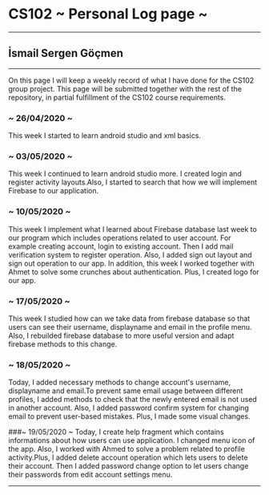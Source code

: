 # CS102 ~ Personal Log page ~
****
## İsmail Sergen Göçmen 
****

On this page I will keep a weekly record of what I have done for the CS102 group project. This page will be submitted together with the rest of the repository, in partial fulfillment of the CS102 course requirements.

### ~ 26/04/2020 ~
This week I started to learn android studio and xml basics. 

### ~ 03/05/2020 ~
This week I continued to learn android studio more. I created login and register activity layouts.Also, I started to search that how we will implement Firebase to our application.

### ~ 10/05/2020 ~
This week I implement what I learned about Firebase database last week to our program which includes operations related to user account. For example creating account, login to existing account. Then I add mail verification system to register operation. Also, I added sign out layout and sign out operation to our app. In addition, this week I worked together with Ahmet to solve some crunches about authentication. Plus, I created logo for our app. 

### ~ 17/05/2020 ~
This week I studied how can we take data from firebase database so that users can see their username, displayname and email in the profile menu. Also, I rebuilded firebase database to more useful version and adapt firebase methods to this change.

### ~ 18/05/2020 ~
Today, I added necessary methods to change account's username, displayname and email.To prevent same email usage between different profiles, I added methods to check that the newly entered email is not used in another account. Also, I added password confirm system for changing email to prevent user-based mistakes. Plus, I made some visual changes.

###~ 19/05/2020 ~
Today, I create help fragment which contains informations about how users can use application. I changed menu icon of the app. Also, I worked with Ahmed to solve a problem related to profile activity.Plus, I added delete account operation which lets users to delete their account. Then I added password change option to let users change their passwords from edit account settings menu.
****